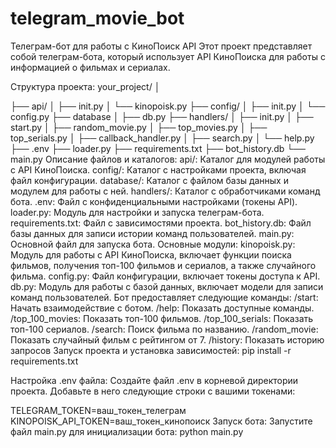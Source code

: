# telegram_movie_bot
Телеграм-бот для работы с КиноПоиск API
Этот проект представляет собой телеграм-бота, который использует API КиноПоиска для работы с информацией о фильмах и сериалах.

Структура проекта:
your_project/ │

├── api/
│ ├── init.py
│ └── kinopoisk.py
├── config/
│ ├── init.py
│ └── config.py
├── database
│ ├── db.py
├── handlers/
│ ├── init.py
│ ├── start.py
│ ├── random_movie.py
│ ├── top_movies.py
│ ├── top_serials.py
│ ├── callback_handler.py
│ ├── search.py
│ └── help.py
├── .env
├── loader.py
├── requirements.txt
├── bot_history.db
└── main.py
Описание файлов и каталогов:
api/: Каталог для модулей работы с API КиноПоиска.
config/: Каталог с настройками проекта, включая файл конфигурации.
database/: Каталог с файлом базы данных и модулем для работы с ней.
handlers/: Каталог с обработчиками команд бота.
.env: Файл с конфиденциальными настройками (токены API).
loader.py: Модуль для настройки и запуска телеграм-бота.
requirements.txt: Файл с зависимостями проекта.
bot_history.db: Файл базы данных для записи истории команд пользователей.
main.py: Основной файл для запуска бота.
Основные модули:
kinopoisk.py: Модуль для работы с API КиноПоиска, включает функции поиска фильмов, получения топ-100 фильмов и сериалов, а также случайного фильма.
config.py: Файл конфигурации, включает токены доступа к API.
db.py: Модуль для работы с базой данных, включает модели для записи команд пользователей.
Бот предоставляет следующие команды:
/start: Начать взаимодействие с ботом.
/help: Показать доступные команды.
/top_100_movies: Показать топ-100 фильмов.
/top_100_serials: Показать топ-100 сериалов.
/search: Поиск фильма по названию.
/random_movie: Показать случайный фильм с рейтингом от 7.
/history: Показать историю запросов
Запуск проекта и установка зависимостей:
pip install -r requirements.txt

Настройка .env файла:
Создайте файл .env в корневой директории проекта. Добавьте в него следующие строки с вашими токенами:

TELEGRAM_TOKEN=ваш_токен_телеграм
KINOPOISK_API_TOKEN=ваш_токен_кинопоиск
Запуск бота:
Запустите файл main.py для инициализации бота: python main.py
